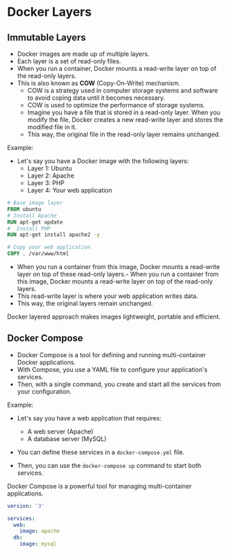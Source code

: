# Docker Layers

## Immutable Layers

- Docker images are made up of multiple layers.
- Each layer is a set of read-only files.
- When you run a container, Docker mounts a read-write layer on top of the read-only layers.
- This is also known as **COW** (Copy-On-Write) mechanism.
	- COW is a strategy used in computer storage systems and software to avoid coping data until it becomes necessary.
	- COW is used to optimize the performance of storage systems.
	- Imagine you have a file that is stored in a read-only layer. When you modify the file, Docker creates a new read-write layer and stores the modified file in it.
  - This way, the original file in the read-only layer remains unchanged.

Example:

- Let's say you have a Docker image with the following layers:
  - Layer 1: Ubuntu
  - Layer 2: Apache
  - Layer 3: PHP
  - Layer 4: Your web application

```dockerfile
# Base image layer
FROM ubuntu
# Install Apache
RUN apt-get update
#  Install PHP
RUN apt-get install apache2 -y

# Copy your web application
COPY . /var/www/html
```


- When you run a container from this image, Docker mounts a read-write layer on top of these read-only layers.- When you run a container from this image, Docker mounts a read-write layer on top of the read-only layers.
- This read-write layer is where your web application writes data.
- This way, the original layers remain unchanged.

Docker layered approach makes images lightweight, portable and efficient.

## Docker Compose

- Docker Compose is a tool for defining and running multi-container Docker applications.
- With Compose, you use a YAML file to configure your application's services.
- Then, with a single command, you create and start all the services from your configuration.

Example:

- Let's say you have a web application that requires:
  - A web server (Apache)
  - A database server (MySQL)

- You can define these services in a `docker-compose.yml` file.
- Then, you can use the `docker-compose up` command to start both services.

Docker Compose is a powerful tool for managing multi-container applications.

```yaml
version: '3'

services:
  web:
    image: apache
  db:
    image: mysql
```
